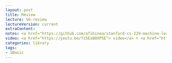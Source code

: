 ```yaml
---
layout: post
title: Review
lecture: S6-review
lectureVersion: current
extraContent:   
notes: <a href="https://github.com/afshinea/stanford-cs-229-machine-learning/tree/master/en">[ML Cheatsheets]</a> 
video: <a href="https://youtu.be/fz5ExB0XP5E"> video</a> + <a href="https://github.com/qiyanjun/2020f-UVA-CS-MachineLearningDeep/blob/master/Lectures/S6-HW1-3review.pdf">HW1-3 Key</a>  <a href="https://github.com/qiyanjun/2020f-UVA-CS-MachineLearningDeep/blob/master/Lectures/S6-HW4-review.pdf"> HW4-key</a> + <a href="https://github.com/qiyanjun/2020f-UVA-CS-MachineLearningDeep/blob/master/Lectures/S6-CommonQuizMistakes.pdf">Quiz-keys</a> 
categories: library
tags:
- 1Basic
---
```

